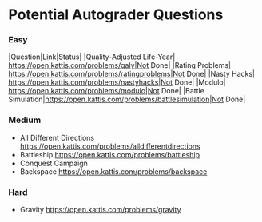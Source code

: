 # Potential Autograder Questions

### Easy
|Question|Link|Status|
|Quality-Adjusted Life-Year| https://open.kattis.com/problems/qaly|Not Done|
|Rating Problems| https://open.kattis.com/problems/ratingproblems|Not Done|
|Nasty Hacks| https://open.kattis.com/problems/nastyhacks|Not Done|
|Modulo| https://open.kattis.com/problems/modulo|Not Done|
|Battle Simulation|https://open.kattis.com/problems/battlesimulation|Not Done|

### Medium
- All Different Directions https://open.kattis.com/problems/alldifferentdirections
- Battleship https://open.kattis.com/problems/battleship
- Conquest Campaign
- Backspace https://open.kattis.com/problems/backspace

### Hard
- Gravity https://open.kattis.com/problems/gravity

